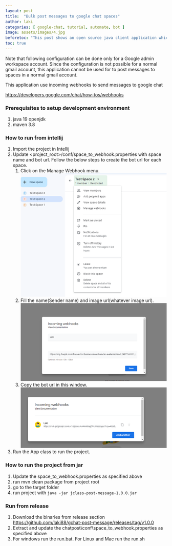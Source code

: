 ```yaml
---
layout: post
title:  "Bulk post messages to google chat spaces"
author: laki
categories: [ google-chat, tutorial, automate, bot ]
image: assets/images/4.jpg
beforetoc: "This post shows an open source java client application which can bulk post messages to google chat spaces"
toc: true
---
```


Note that following configuration can be done only for a Google admin workspace account. Since the configuration is not 
possible for a normal gmail account, this application cannot be used for to post messages to spaces in a normal gmail account.

This application use incoming webhooks to send messages to google chat

https://developers.google.com/chat/how-tos/webhooks


### Prerequisites to setup development environment
1. java 19 openjdk 
2. maven 3.8
### How to run from intellij
1. Import the project in Intellij
2. Update <project_root>/conf/space_to_webhook.properties with space name and bot url. Follow the below steps to create the bot url for each space.
   1. Click on the Manage Webhook menu. ![alt text](../assets/images/2022-11-06-bulk-post-google-chat-space/1.png)
   2. Fill the name(Sender name) and image url(whatever image url). ![alt text](../assets/images/2022-11-06-bulk-post-google-chat-space/2.png)
   3. Copy the bot url in this window. ![alt text](../assets/images/2022-11-06-bulk-post-google-chat-space/3.png)
3. Run the App class to run the project.

### How to run the project from jar
1. Update the space_to_webhook.properties as specified above
2. run mvn clean package from project root
3. go to the target folder
4. run project with `java -jar jclass-post-message-1.0.0.jar`

### Run from release
1. Download the binaries from release section https://github.com/laki88/gchat-post-message/releases/tag/v1.0.0
2. Extract and update the chatpost\conf\space_to_webhook.properties as specified above
3. For windows run the run.bat. For Linux and Mac run the run.sh